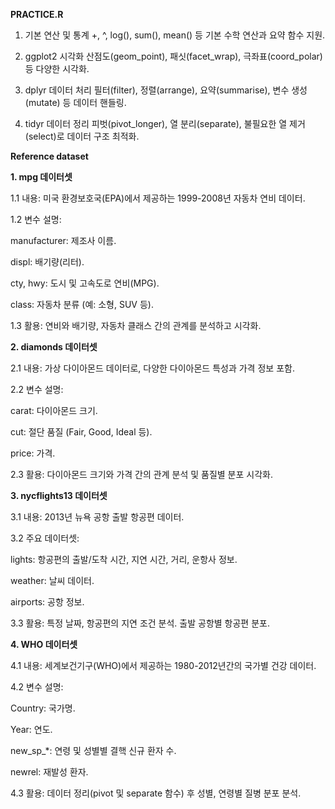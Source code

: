 **PRACTICE.R**

1. 기본 연산 및 통계
+, ^, log(), sum(), mean() 등 기본 수학 연산과 요약 함수 지원.

2. ggplot2 시각화
산점도(geom_point), 패싯(facet_wrap), 극좌표(coord_polar) 등 다양한 시각화.

3. dplyr 데이터 처리
필터(filter), 정렬(arrange), 요약(summarise), 변수 생성(mutate) 등 데이터 핸들링.

4. tidyr 데이터 정리
피벗(pivot_longer), 열 분리(separate), 불필요한 열 제거(select)로 데이터 구조 최적화.



**Reference dataset**

**1. mpg 데이터셋**
   
   1.1 내용: 미국 환경보호국(EPA)에서 제공하는 1999-2008년 자동차 연비 데이터.
   
   1.2 변수 설명:
   
   manufacturer: 제조사 이름.
   
   displ: 배기량(리터).
   
   cty, hwy: 도시 및 고속도로 연비(MPG).
   
   class: 자동차 분류 (예: 소형, SUV 등).
   
   1.3 활용: 연비와 배기량, 자동차 클래스 간의 관계를 분석하고 시각화.
   

**2. diamonds 데이터셋**
   
   2.1 내용: 가상 다이아몬드 데이터로, 다양한 다이아몬드 특성과 가격 정보 포함.
   
   2.2 변수 설명:
   
   carat: 다이아몬드 크기.
   
   cut: 절단 품질 (Fair, Good, Ideal 등).
   
   price: 가격.
   
   2.3 활용: 다이아몬드 크기와 가격 간의 관계 분석 및 품질별 분포 시각화.
   

**3. nycflights13 데이터셋**
   
   3.1 내용: 2013년 뉴욕 공항 출발 항공편 데이터.
   
   3.2 주요 데이터셋:
   
   lights: 항공편의 출발/도착 시간, 지연 시간, 거리, 운항사 정보.
   
   weather: 날씨 데이터.
   
   airports: 공항 정보.
   
   3.3 활용: 특정 날짜, 항공편의 지연 조건 분석. 출발 공항별 항공편 분포.
   

**4. WHO 데이터셋**

   4.1 내용: 세계보건기구(WHO)에서 제공하는 1980-2012년간의 국가별 건강 데이터.
   
   4.2 변수 설명:
   
   Country: 국가명.

   Year: 연도.
   
   new_sp_*: 연령 및 성별별 결핵 신규 환자 수.

   newrel: 재발성 환자.
   
   4.3 활용: 데이터 정리(pivot 및 separate 함수) 후 성별, 연령별 질병 분포 분석.
